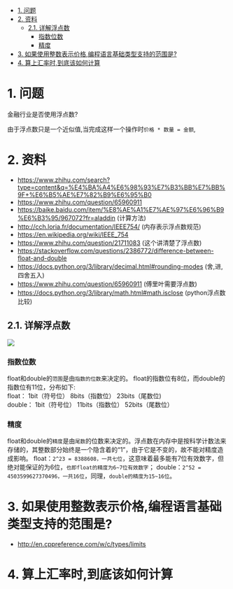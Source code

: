 


<!-- TOC -->

- [1. 问题](#1-问题)
- [2. 资料](#2-资料)
    - [2.1. 详解浮点数](#21-详解浮点数)
        - [指数位数](#指数位数)
        - [精度](#精度)
- [3. 如果使用整数表示价格,编程语言基础类型支持的范围是?](#3-如果使用整数表示价格编程语言基础类型支持的范围是)
- [4. 算上汇率时,到底该如何计算](#4-算上汇率时到底该如何计算)

<!-- /TOC -->

# 1. 问题

金融行业是否使用浮点数?

由于浮点数只是一个近似值,当完成这样一个操作时`价格 * 数量 = 金额`,



# 2. 资料

* https://www.zhihu.com/search?type=content&q=%E4%BA%A4%E6%98%93%E7%B3%BB%E7%BB%9F+%E6%B5%AE%E7%82%B9%E6%95%B0
* https://www.zhihu.com/question/65960911
* https://baike.baidu.com/item/%E8%AE%A1%E7%AE%97%E6%96%B9%E6%B3%95/967072?fr=aladdin (计算方法)
* http://cch.loria.fr/documentation/IEEE754/ (内存表示浮点数规范)
* https://en.wikipedia.org/wiki/IEEE_754
* https://www.zhihu.com/question/21711083 (这个讲清楚了浮点数)
* https://stackoverflow.com/questions/2386772/difference-between-float-and-double
* https://docs.python.org/3/library/decimal.html#rounding-modes (舍,进,四舍五入)
* https://www.zhihu.com/question/65960911 (傅里叶需要浮点数)
* https://docs.python.org/3/library/math.html#math.isclose (python浮点数比较)



## 2.1. 详解浮点数

![](https://pic4.zhimg.com/5602b5d758fa3c790f0194dc903a8847_b.png)

### 指数位数
float和double的`范围`是由`指数的位数`来决定的。  float的指数位有8位，而double的指数位有11位，分布如下:  
float：  1bit（符号位） 8bits（指数位） 23bits（尾数位)  
double：  1bit（符号位） 11bits（指数位） 52bits（尾数位）  

### 精度

float和double的`精度`是由`尾数`的位数来决定的。浮点数在内存中是按科学计数法来存储的，其整数部分始终是一个隐含着的“1”，由于它是不变的，故不能对精度造成影响。 
float：`2^23 = 8388608，一共七位`，这意味着最多能有7位有效数字，但绝对能保证的为6位，`也即float的精度为6~7位有效数字`； 
double：`2^52 = 4503599627370496，一共16位`，同理，`double的精度为15~16位`。

# 3. 如果使用整数表示价格,编程语言基础类型支持的范围是?

* http://en.cppreference.com/w/c/types/limits

# 4. 算上汇率时,到底该如何计算
